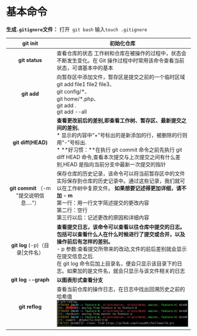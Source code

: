 # 基本命令

**生成`.gitignore`文件：** 打开` git bash` 输入`touch .gitignore`

|              **git init**              | 初始化仓库                                                   |
| :------------------------------------: | ------------------------------------------------------------ |
|             **git status**             | 查看仓库的状态  工作树和仓库在被操作的过程中，状态会不断发生变化。在 Git 操作过程中时常用该命令查看当前状态，可谓基本中的基本 |
|              **git add**               | 向暂存区中添加文件，暂存区是提交之前的一个临时区域  <br />git  add file1 file2 file3、  <br />git config/\*、  <br />git home/*.php、  <br />git add .  <br />git add --all |
|           **git diff(HEAD)**           | **查看更改前后的差别,即查看工作树、暂存区、最新提交之间的差别**。<br />* 显示的内容中“+”号标出的是新添加的行，被删除的行则用“-”号标出.<br />* **好习惯：**在执行 git commit 命令之前先执行 git diff HEAD 命令,查看本次提交与上次提交之间有什么差别,HEAD 是指向当前分支中最新一次提交的指针 |
| **git commit** （-m "提交说明信息…."） | 保存仓库的历史记录，该命令可以将当前暂存区中的文件实际保存到仓库的历史记录中。通过这些记录，我们就可以在工作树中复原文件。  **如果想要记述得更加详细，请不加 - m**     <br />第一行：用一行文字简述提交的更改内容   <br />第二行：空行   <br />第三行以后：记述更改的原因和详细内容 |
|    **git log** (-p)（目录\|文件名）    | **查看提交日志，该命令可以查看以往仓库中提交的日志。包括可以查看什么人在什么时候进行了提交或合并，以及操作前后有怎样的差别。**    <br /> - p 参数:查看提交所带来的改动,文件的前后差别就会显示在提交信息之后.   <br />在 git log 命令后加上目录名，便会只显示该目录下的日志。如果加的是文件名，就会只显示与该文件相关的日志 |
|          **git log --graph**           | **以图表形式查看分支**                                       |
|             **git reflog**             | 查看当前仓库的操作日志，在日志中找出回溯历史之前的哈希值 ![](../assets/github/reflog.jpg) |